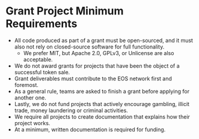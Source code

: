 # Grant Project Minimum Requirements
- All code produced as part of a grant must be open-sourced, and it must also not rely on closed-source software for full functionality. 
  - We prefer MIT, but Apache 2.0, GPLv3, or Unlicense are also acceptable.
- We do not award grants for projects that have been the object of a successful token sale.
- Grant deliverables must contribute to the EOS network first and foremost.
- As a general rule, teams are asked to finish a grant before applying for another one.
- Lastly, we do not fund projects that actively encourage gambling, illicit trade, money laundering or criminal activities.
- We require all projects to create documentation that explains how their project works.
- At a minimum, written documentation is required for funding.
